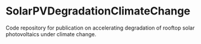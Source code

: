 # SolarPVDegradationClimateChange
Code repository for publication on accelerating degradation of rooftop solar photovoltaics under climate change. 
